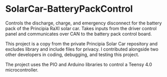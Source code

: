# SolarCar-BatteryPackControl

Controls the discharge, charge, and emergency disconnect for the battery pack of the Principia RaXI solar car. Takes inputs from the driver control panel and communicates over CAN to the battery pack control board.

This project is a copy from the private Principia Solar Car repository and excludes library and include files for privacy. I contributed alongside two other developers in coding, debugging, and testing this project.

The project uses the PIO and Arduino libraries to control a Teensy 4.0 microcontroller.